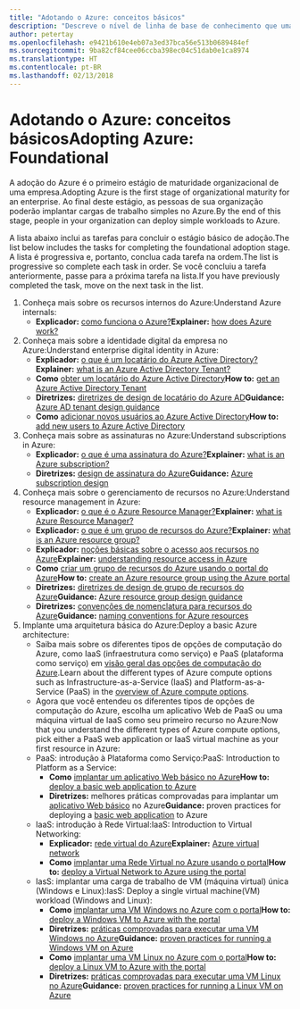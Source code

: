 ```yaml
---
title: "Adotando o Azure: conceitos básicos"
description: "Descreve o nível de linha de base de conhecimento que uma empresa precisa para adotar o Azure"
author: petertay
ms.openlocfilehash: e9421b610e4eb07a3ed37bca56e513b0689484ef
ms.sourcegitcommit: 9ba82cf84cee06ccba398ec04c51dab0e1ca8974
ms.translationtype: HT
ms.contentlocale: pt-BR
ms.lasthandoff: 02/13/2018
---
```

# <a name="adopting-azure-foundational"></a><span data-ttu-id="145f4-103">Adotando o Azure: conceitos básicos</span><span class="sxs-lookup"><span data-stu-id="145f4-103">Adopting Azure: Foundational</span></span>

<span data-ttu-id="145f4-104">A adoção do Azure é o primeiro estágio de maturidade organizacional de uma empresa.</span><span class="sxs-lookup"><span data-stu-id="145f4-104">Adopting Azure is the first stage of organizational maturity for an enterprise.</span></span> <span data-ttu-id="145f4-105">Ao final deste estágio, as pessoas de sua organização poderão implantar cargas de trabalho simples no Azure.</span><span class="sxs-lookup"><span data-stu-id="145f4-105">By the end of this stage, people in your organization can deploy simple workloads to Azure.</span></span>

<span data-ttu-id="145f4-106">A lista abaixo inclui as tarefas para concluir o estágio básico de adoção.</span><span class="sxs-lookup"><span data-stu-id="145f4-106">The list below includes the tasks for completing the foundational adoption stage.</span></span> <span data-ttu-id="145f4-107">A lista é progressiva e, portanto, conclua cada tarefa na ordem.</span><span class="sxs-lookup"><span data-stu-id="145f4-107">The list is progressive so complete each task in order.</span></span> <span data-ttu-id="145f4-108">Se você concluiu a tarefa anteriormente, passe para a próxima tarefa na lista.</span><span class="sxs-lookup"><span data-stu-id="145f4-108">If you have previously completed the task, move on the next task in the list.</span></span> 

1. <span data-ttu-id="145f4-109">Conheça mais sobre os recursos internos do Azure:</span><span class="sxs-lookup"><span data-stu-id="145f4-109">Understand Azure internals:</span></span>
    - <span data-ttu-id="145f4-110">**Explicador:** [como funciona o Azure?](azure-explainer.md)</span><span class="sxs-lookup"><span data-stu-id="145f4-110">**Explainer:** [how does Azure work?](azure-explainer.md)</span></span>
2. <span data-ttu-id="145f4-111">Conheça mais sobre a identidade digital da empresa no Azure:</span><span class="sxs-lookup"><span data-stu-id="145f4-111">Understand enterprise digital identity in Azure:</span></span>
    - <span data-ttu-id="145f4-112">**Explicador:** [o que é um locatário do Azure Active Directory?](tenant-explainer.md)</span><span class="sxs-lookup"><span data-stu-id="145f4-112">**Explainer:** [what is an Azure Active Directory Tenant?](tenant-explainer.md)</span></span>
    - <span data-ttu-id="145f4-113">**Como** [obter um locatário do Azure Active Directory](/azure/active-directory/develop/active-directory-howto-tenant?toc=/azure/architecture/cloud-adoption-guide/toc.json)</span><span class="sxs-lookup"><span data-stu-id="145f4-113">**How to:** [get an Azure Active Directory Tenant](/azure/active-directory/develop/active-directory-howto-tenant?toc=/azure/architecture/cloud-adoption-guide/toc.json)</span></span>
    - <span data-ttu-id="145f4-114">**Diretrizes:** [diretrizes de design de locatário do Azure AD](tenant.md)</span><span class="sxs-lookup"><span data-stu-id="145f4-114">**Guidance:** [Azure AD tenant design guidance](tenant.md)</span></span>
    - <span data-ttu-id="145f4-115">**Como** [adicionar novos usuários ao Azure Active Directory](/azure/active-directory/add-users-azure-active-directory?toc=/azure/architecture/cloud-adoption-guide/toc.json)</span><span class="sxs-lookup"><span data-stu-id="145f4-115">**How to:** [add new users to Azure Active Directory](/azure/active-directory/add-users-azure-active-directory?toc=/azure/architecture/cloud-adoption-guide/toc.json)</span></span>    
3. <span data-ttu-id="145f4-116">Conheça mais sobre as assinaturas no Azure:</span><span class="sxs-lookup"><span data-stu-id="145f4-116">Understand subscriptions in Azure:</span></span>
    - <span data-ttu-id="145f4-117">**Explicador:** [o que é uma assinatura do Azure?](subscription-explainer.md)</span><span class="sxs-lookup"><span data-stu-id="145f4-117">**Explainer:** [what is an Azure subscription?](subscription-explainer.md)</span></span>
    - <span data-ttu-id="145f4-118">**Diretrizes:** [design de assinatura do Azure](subscription.md)</span><span class="sxs-lookup"><span data-stu-id="145f4-118">**Guidance:** [Azure subscription design](subscription.md)</span></span>
4. <span data-ttu-id="145f4-119">Conheça mais sobre o gerenciamento de recursos no Azure:</span><span class="sxs-lookup"><span data-stu-id="145f4-119">Understand resource management in Azure:</span></span> 
    - <span data-ttu-id="145f4-120">**Explicador:** [o que é o Azure Resource Manager?](resource-manager-explainer.md)</span><span class="sxs-lookup"><span data-stu-id="145f4-120">**Explainer:** [what is Azure Resource Manager?](resource-manager-explainer.md)</span></span>
    - <span data-ttu-id="145f4-121">**Explicador:** [o que é um grupo de recursos do Azure?](resource-group-explainer.md)</span><span class="sxs-lookup"><span data-stu-id="145f4-121">**Explainer:** [what is an Azure resource group?](resource-group-explainer.md)</span></span>
    - <span data-ttu-id="145f4-122">**Explicador:** [noções básicas sobre o acesso aos recursos no Azure](/azure/active-directory/active-directory-understanding-resource-access?toc=/azure/architecture/cloud-adoption-guide/toc.json)</span><span class="sxs-lookup"><span data-stu-id="145f4-122">**Explainer:** [understanding resource access in Azure](/azure/active-directory/active-directory-understanding-resource-access?toc=/azure/architecture/cloud-adoption-guide/toc.json)</span></span>
    - <span data-ttu-id="145f4-123">**Como** [criar um grupo de recursos do Azure usando o portal do Azure](/azure/azure-resource-manager/resource-group-portal?toc=/azure/architecture/cloud-adoption-guide/toc.json)</span><span class="sxs-lookup"><span data-stu-id="145f4-123">**How to:** [create an Azure resource group using the Azure portal](/azure/azure-resource-manager/resource-group-portal?toc=/azure/architecture/cloud-adoption-guide/toc.json)</span></span>
    - <span data-ttu-id="145f4-124">**Diretrizes:** [diretrizes de design de grupo de recursos do Azure](resource-group.md)</span><span class="sxs-lookup"><span data-stu-id="145f4-124">**Guidance:** [Azure resource group design guidance](resource-group.md)</span></span>
    - <span data-ttu-id="145f4-125">**Diretrizes:** [convenções de nomenclatura para recursos do Azure](/azure/architecture/best-practices/naming-conventions?toc=/azure/architecture/cloud-adoption-guide/toc.json)</span><span class="sxs-lookup"><span data-stu-id="145f4-125">**Guidance:** [naming conventions for Azure resources](/azure/architecture/best-practices/naming-conventions?toc=/azure/architecture/cloud-adoption-guide/toc.json)</span></span>
5. <span data-ttu-id="145f4-126">Implante uma arquitetura básica do Azure:</span><span class="sxs-lookup"><span data-stu-id="145f4-126">Deploy a basic Azure architecture:</span></span>
    - <span data-ttu-id="145f4-127">Saiba mais sobre os diferentes tipos de opções de computação do Azure, como IaaS (infraestrutura como serviço) e PaaS (plataforma como serviço) em [visão geral das opções de computação do Azure](/azure/architecture/guide/technology-choices/compute-overview?toc=/azure/architecture/cloud-adoption-guide/toc.json).</span><span class="sxs-lookup"><span data-stu-id="145f4-127">Learn about the different types of Azure compute options such as Infrastructure-as-a-Service (IaaS) and Platform-as-a-Service (PaaS) in the [overview of Azure compute options](/azure/architecture/guide/technology-choices/compute-overview?toc=/azure/architecture/cloud-adoption-guide/toc.json).</span></span>
    - <span data-ttu-id="145f4-128">Agora que você entendeu os diferentes tipos de opções de computação do Azure, escolha um aplicativo Web de PaaS ou uma máquina virtual de IaaS como seu primeiro recurso no Azure:</span><span class="sxs-lookup"><span data-stu-id="145f4-128">Now that you understand the different types of Azure compute options, pick either a PaaS web application or IaaS virtual machine as your first resource in Azure:</span></span>
    - <span data-ttu-id="145f4-129">PaaS: introdução à Plataforma como Serviço:</span><span class="sxs-lookup"><span data-stu-id="145f4-129">PaaS: Introduction to Platform as a Service:</span></span>
        - <span data-ttu-id="145f4-130">**Como** [implantar um aplicativo Web básico no Azure](/azure/app-service/app-service-web-overview?toc=/azure/architecture/cloud-adoption-guide/toc.json)</span><span class="sxs-lookup"><span data-stu-id="145f4-130">**How to:** [deploy a basic web application to Azure](/azure/app-service/app-service-web-overview?toc=/azure/architecture/cloud-adoption-guide/toc.json)</span></span>
        - <span data-ttu-id="145f4-131">**Diretrizes:** melhores práticas comprovadas para implantar um [aplicativo Web básico](/azure/architecture/reference-architectures/app-service-web-app/basic-web-app?toc=/azure/architecture/cloud-adoption-guide/toc.json) no Azure</span><span class="sxs-lookup"><span data-stu-id="145f4-131">**Guidance:** proven practices for deploying a [basic web application](/azure/architecture/reference-architectures/app-service-web-app/basic-web-app?toc=/azure/architecture/cloud-adoption-guide/toc.json) to Azure</span></span>
    - <span data-ttu-id="145f4-132">IaaS: introdução à Rede Virtual:</span><span class="sxs-lookup"><span data-stu-id="145f4-132">IaaS: Introduction to Virtual Networking:</span></span>
        - <span data-ttu-id="145f4-133">**Explicador:** [rede virtual do Azure](/azure/virtual-network/virtual-networks-overview?toc=/azure/architecture/cloud-adoption-guide/toc.json)</span><span class="sxs-lookup"><span data-stu-id="145f4-133">**Explainer:** [Azure virtual network](/azure/virtual-network/virtual-networks-overview?toc=/azure/architecture/cloud-adoption-guide/toc.json)</span></span>
        - <span data-ttu-id="145f4-134">**Como** [implantar uma Rede Virtual no Azure usando o portal](/azure/virtual-network/virtual-networks-create-vnet-arm-pportal?toc=/azure/architecture/cloud-adoption-guide/toc.json)</span><span class="sxs-lookup"><span data-stu-id="145f4-134">**How to:** [deploy a Virtual Network to Azure using the portal](/azure/virtual-network/virtual-networks-create-vnet-arm-pportal?toc=/azure/architecture/cloud-adoption-guide/toc.json)</span></span>
    - <span data-ttu-id="145f4-135">IasS: implantar uma carga de trabalho de VM (máquina virtual) única (Windows e Linux):</span><span class="sxs-lookup"><span data-stu-id="145f4-135">IasS: Deploy a single virtual machine(VM) workload (Windows and Linux):</span></span>
        - <span data-ttu-id="145f4-136">**Como** [implantar uma VM Windows no Azure com o portal](/azure/virtual-machines/windows/quick-create-portal?toc=/azure/architecture/cloud-adoption-guide/toc.json)</span><span class="sxs-lookup"><span data-stu-id="145f4-136">**How to:** [deploy a Windows VM to Azure with the portal](/azure/virtual-machines/windows/quick-create-portal?toc=/azure/architecture/cloud-adoption-guide/toc.json)</span></span>
        - <span data-ttu-id="145f4-137">**Diretrizes:** [práticas comprovadas para executar uma VM Windows no Azure](/azure/architecture/reference-architectures/virtual-machines-windows/single-vm?toc=/azure/architecture/cloud-adoption-guide/toc.json)</span><span class="sxs-lookup"><span data-stu-id="145f4-137">**Guidance:** [proven practices for running a Windows VM on Azure](/azure/architecture/reference-architectures/virtual-machines-windows/single-vm?toc=/azure/architecture/cloud-adoption-guide/toc.json)</span></span>
        - <span data-ttu-id="145f4-138">**Como** [implantar uma VM Linux no Azure com o portal](/azure/virtual-machines/linux/quick-create-portal?toc=/azure/architecture/cloud-adoption-guide/toc.json)</span><span class="sxs-lookup"><span data-stu-id="145f4-138">**How to:** [deploy a Linux VM to Azure with the portal](/azure/virtual-machines/linux/quick-create-portal?toc=/azure/architecture/cloud-adoption-guide/toc.json)</span></span>
        - <span data-ttu-id="145f4-139">**Diretrizes:** [práticas comprovadas para executar uma VM Linux no Azure](/azure/architecture/reference-architectures/virtual-machines-linux/single-vm?toc=/azure/architecture/cloud-adoption-guide/toc.json)</span><span class="sxs-lookup"><span data-stu-id="145f4-139">**Guidance:** [proven practices for running a Linux VM on Azure](/azure/architecture/reference-architectures/virtual-machines-linux/single-vm?toc=/azure/architecture/cloud-adoption-guide/toc.json)</span></span>
